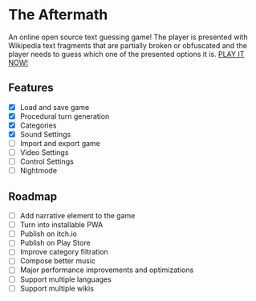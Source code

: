 # The Aftermath
An online open source text guessing game! The player is presented with Wikipedia text fragments that are partially broken or obfuscated and the player needs to guess which one of the presented options it is.
[PLAY IT NOW!](https://buca.github.io/TAM/)

## Features
- [x] Load and save game
- [x] Procedural turn generation
- [x] Categories
- [x] Sound Settings
- [ ] Import and export game
- [ ] Video Settings
- [ ] Control Settings
- [ ] Nightmode

## Roadmap
- [ ] Add narrative element to the game
- [ ] Turn into installable PWA
- [ ] Publish on itch.io
- [ ] Publish on Play Store 
- [ ] Improve category filtration
- [ ] Compose better music
- [ ] Major performance improvements and optimizations
- [ ] Support multiple languages
- [ ] Support multiple wikis
